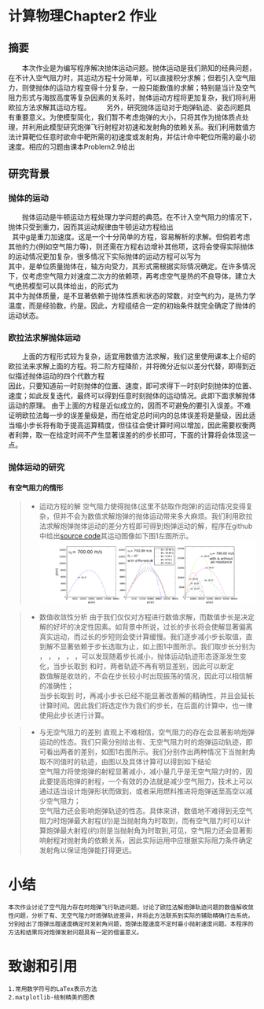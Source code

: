 # 计算物理Chapter2 作业  
## 摘要  
　　本次作业是为编写程序解决抛体运动问题。抛体运动是我们熟知的经典问题，在不计入空气阻力时，其运动方程十分简单，可以直接积分求解；但若引入空气阻力，则使抛体的运动方程变得十分复杂，一般只能数值的求解；特别是当计及空气阻力形式与海拔高度等复杂因素的关系时，抛体运动方程将更加复杂，我们将利用欧拉方法求解其运动方程。 
　　另外，研究抛体运动对于炮弹轨迹、姿态问题具有重要意义。为使模型简化，我们暂不考虑炮弹的大小，只将其作为抛体质点处理，并利用此模型研究炮弹飞行射程对初速和发射角的依赖关系。我们利用数值方法计算靶位任意时欲命中靶所需的初速度或发射角，并估计命中靶位所需的最小初速度。相应的习题由课本Problem2.9给出
## 研究背景

### 抛体的运动
　　抛体运动是牛顿运动方程处理力学问题的典范。在不计入空气阻力的情况下，抛体只受到重力，因而其运动规律由牛顿运动方程给出 <br>
    其中g是重力加速度。这是一个十分简单的方程，容易解析的求解。但倘若考虑其他的力(例如空气阻力等)，则还需在方程右边增补其他项，这将会使得实际抛体的运动情况更加复杂，很多情况下实际抛体的运动方程可以写为 <br>
    其中，是单位质量抛体在，轴方向受力，其形式需根据实际情况确定。在许多情况下，仅考虑空气阻力对速度二次方的依赖项，再考虑空气是热的不良导体，建立大气绝热模型可以具体给出，的形式为 <br>
    其中为抛体质量，是不显著依赖于抛体性质和状态的常数，对空气约为，是热力学温度，而是经验数，约是。因此，方程组结合一定的初始条件就完全确定了抛体的运动状态。<br>

### 欧拉法求解抛体运动
 　　上面的方程形式较为复杂，适宜用数值方法求解，我们这里使用课本上介绍的欧拉法来求解上面的方程。将二阶方程降阶，并将微分近似以差分代替，即得到近似描述抛体运动的四个代数方程 <br>
   因此，只要知道前一时刻抛体的位置、速度，即可求得下一时刻时刻抛体的位置、速度；如此反复迭代，最终可以得到任意时刻抛体的运动情况。此即下面求解抛体运动的原理。 
由于上面的方程是近似成立的，因而不可避免的要引入误差。不难证明欧拉法每一步的误差量级是，而在给定总时间内的总体误差将是量级，因此适当缩小步长将有助于提高运算精度，但往往会使计算时间以增加，因此需要权衡两者利弊，取一在给定时间不产生显著误差的的步长即可，下面的计算将会体现这一点。<br>

### 抛体运动的研究

#### 有空气阻力的情形

> * 运动方程的解 空气阻力使得抛体(这里不妨取作炮弹)的运动情况变得复杂，但并不会为数值求解炮弹的抛体运动带来多大麻烦。我们利用欧拉法求解炮弹抛体运动的差分方程即可得到炮弹运动的解，程序在github中给出[source code](https://github.com/wzrwisdom/compuational_physics_N2015301020068/blob/master/Exercise_05/Source%20code)其运动图像如下图1左图所示。![图片](https://github.com/wzrwisdom/compuational_physics_N2015301020068/blob/master/Exercise_05/fig_projectile.png)

> * 数值收敛性分析 
由于我们仅仅对方程进行数值求解，而数值步长是决定解的好坏的决定性因素。如背景中所说，过长的步长将会使解显著偏离真实运动，而过长的步短则会使计算缓慢。我们逐步减小步长取值，直到解不显著依赖于步长选取为止，如上图1中图所示。我们取步长分别为 ， ， ， ， ，可以发现随着步长减小，抛体运动轨迹形态逐渐发生变化，当步长取到 和时，两者轨迹不再有明显差别，因此可以断定<br>
数值解是收敛的，不会在步长较小时出现振荡的情况，因此可以相信解的准确性；<br>
当步长取到 时，再减小步长已经不能显著改善解的精确性，并且会延长计算时间。因此我们将选定作为我们的步长，在后面的计算中，也一律使用此步长进行计算。<br>

> * 与无空气阻力的差别
直观上不难相信，空气阻力的存在会显著影响炮弹运动的性态。我们只需分别给出有、无空气阻力时的炮弹运动轨迹，即可看出两者的差别，如图1右图所示。我们分别作出两种情况下当抛射角取不同值时的轨迹，由图以及具体计算可以得到如下结论 <br>
空气阻力将使炮弹的射程显著减小，减小量几乎是无空气阻力时的，因此要提高炮弹的射程，一个有效的办法就是减少空气阻力，技术上可以通过适当设计炮弹形状而做到，或者采用燃料推进将炮弹送至高空以减少空气阻力；<br>
空气阻力还会影响炮弹轨迹的性态。具体来讲，数值地不难得到无空气阻力时炮弹最大射程(约)是当抛射角为时取到，而有空气阻力时可以计算炮弹最大射程(约)则是当抛射角为时取到,可见，空气阻力还会显著影响射程对抛射角的依赖关系，因此实际运用中应根据实际阻力条件确定发射角以保证炮弹能打得更远。<br>

# 小结
    本次作业讨论了空气阻力存在时炮弹飞行轨迹问题，讨论了欧拉法解炮弹轨迹问题的数值解收敛性问题，分析了有、无空气阻力时炮弹轨迹差异，并将此方法联系到实际的辅助精确打击系统，分别给出了炮弹出膛速度确定时发射角问题，炮弹出膛速度不定时最小抛射速度问题。本程序的方法和结果将对炮弹发射问题具有一定的借鉴意义。

# 致谢和引用
    1.常用数学符号的LaTex表示方法
    2.matplotlib-绘制精美的图表
